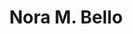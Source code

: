 ---
first_name: Nora M.
last_name: Bello
title: Nora M. Bello
role: Professor of Systems Modeling and Statistics, Department of Animal Science
organizations:
- name: The Ohio State University
  url: https://www.osu.edu/
education:
  courses:
  - course: PhD Animal Science
    institution: Michigan State University
    year: 2010
  - course: MS Applied Statistics
    institution: Michigan State University
    year: 2008
  - course: MS Animal Science
    institution: Michigan State University
    year: 2006
  - course: DVM
    institution: Catholic University of Cordoba, Argentina
social:
- icon: envelope
  icon_pack: fas
  link: mailto:bello.69@osu.edu
- icon: globe
  icon_pack: fas
  link: https://ansci.osu.edu/our-people/nora-m-bello-phd-dvm
- icon: google-scholar
  icon_pack: ai
  link: https://scholar.google.com/citations?user=J70khoAAAAAJ&hl=en&oi=ao
- icon: linkedin
  icon_pack: fab
  link: https://www.linkedin.com/in/norabello/
user_groups:
- Heads
superuser: no
---